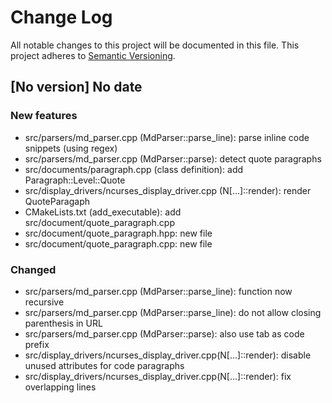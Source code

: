 # Change Log

All notable changes to this project will be documented in this file.
This project adheres to [Semantic Versioning](http://semver.org/).

## [No version] No date

### New features

* src/parsers/md_parser.cpp (MdParser::parse_line): parse inline code snippets (using regex)
* src/parsers/md_parser.cpp (MdParser::parse): detect quote paragraphs
* src/documents/paragraph.cpp (class definition): add Paragraph::Level::Quote
* src/display_drivers/ncurses_display_driver.cpp (N[...]::render): render QuoteParagaph
* CMakeLists.txt (add_executable): add src/document/quote_paragraph.cpp
* src/document/quote_paragraph.hpp: new file
* src/document/quote_paragraph.cpp: new file

### Changed

* src/parsers/md_parser.cpp (MdParser::parse_line): function now recursive
* src/parsers/md_parser.cpp (MdParser::parse_line): do not allow closing parenthesis in URL
* src/parsers/md_parser.cpp (MdParser::parse): also use tab as code prefix
* src/display_drivers/ncurses_display_driver.cpp(N[...]::render): disable unused attributes
for code paragraphs
* src/display_drivers/ncurses_display_driver.cpp(N[...]::render): fix overlapping lines
